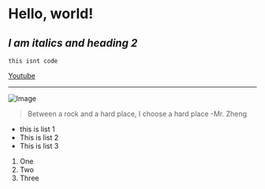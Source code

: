 # **Hello, world!**

## *I am italics and heading 2*

```
this isnt code
```

[Youtube](https://youtube.com)

---

![Image](https://media.discordapp.net/attachments/1155387332778786887/1224834795092312255/IMG_1408.jpg?ex=661eef4b&is=660c7a4b&hm=107337fbc593fd123f054cebabe84c53a5df1c3b8dd3816ea0e217d3e430cb8a&=&format=webp&width=596&height=794)

> Between a rock and a hard place, I choose a hard place
-Mr. Zheng

* this is list 1
* This is list 2
* This is list 3

1. One
2. Two
3. Three
